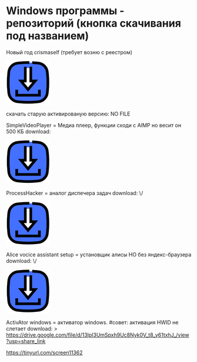 # Windows программы - репозиторий (кнопка скачивания под названием)

Новый год crismaself (требует возню с реестром)

[![Download](https://github.com/Artemovich123/crismaself/blob/Artemovich123-patch-1/download.png)](https://drive.google.com/file/d/1tKlDAJNlMxS6_3elXn2mixawXs2_jD6C/view?usp=sharing)


скачать старую активированую версию: NO FILE


SimpleVideoPlayer = Медиа плеер, функции сходи с AIMP но весит он 500 КБ download: 

[![Download](https://github.com/Artemovich123/crismaself/blob/Artemovich123-patch-1/download.png)](https://drive.google.com/file/d/1O-055bzI-sUrAUe92Yszr_IVHQXRR6d8/view?usp=share_link)
  
  
  
ProcessHacker = аналог диспечера задач download: \\/
  
[![Download](https://github.com/Artemovich123/crismaself/blob/Artemovich123-patch-1/download.png)](https://drive.google.com/file/d/1Q4Ul0uYgGC7qQdzqVhafXPx-b0NoPMCe/view?usp=share_link)

Alice vocice assistant setup = установщик алисы НО без яндекс-браузера download: \\/
  
[![Download](https://github.com/Artemovich123/crismaself/blob/Artemovich123-patch-1/download.png)](https://drive.google.com/file/d/1uAcWVNzhQzF8ua7psc9uCFkizmcIkkwS/view?usp=share_link)

ActivAtor windows = активатор windows. #совет: активация HWID не слетает download: > https://drive.google.com/file/d/13lpI3UmSpxh9Uc8Nyk0V_t8_y61txhJ_/view?usp=share_link



































https://tinyurl.com/screen11362
